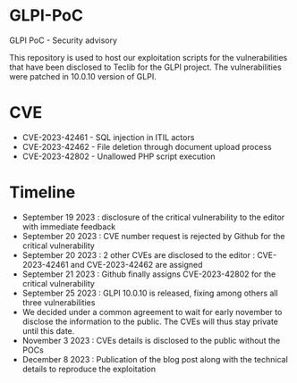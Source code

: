 # GLPI-PoC
GLPI PoC - Security advisory

This repository is used to host our exploitation scripts for the vulnerabilities that have been disclosed to Teclib for the GLPI project. The vulnerabilities were patched in 10.0.10 version of GLPI.

# CVE
- CVE-2023-42461 - SQL injection in ITIL actors
- CVE-2023-42462 - File deletion through document upload process
- CVE-2023-42802 - Unallowed PHP script execution

# Timeline
- September 19 2023 : disclosure of the critical vulnerability to the editor with immediate feedback
- September 20 2023 : CVE number request is rejected by Github for the critical vulnerability
- September 20 2023 : 2 other CVEs are disclosed to the editor : CVE-2023-42461 and CVE-2023-42462 are assigned
- September 21 2023 : Github finally assigns CVE-2023-42802 for the critical vulnerability
- September 25 2023 : GLPI 10.0.10 is released, fixing among others all three vulnerabilities
- We decided under a common agreement to wait for early november to disclose the information to the public. The CVEs will thus stay private until this date. 
- November 3 2023 : CVEs details is disclosed to the public without the POCs
- December 8 2023 : Publication of the blog post along with the technical details to reproduce the exploitation

